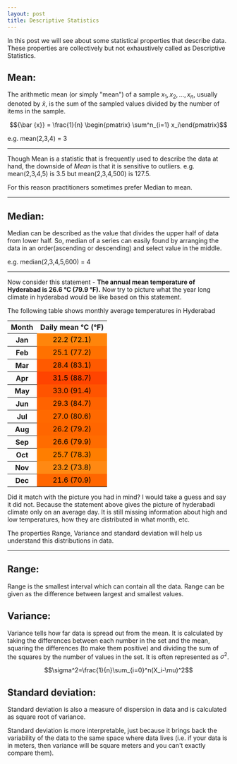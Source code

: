 ```yaml
---
layout: post
title: Descriptive Statistics
---
```


In this post we will see about some statistical properties that describe data. These properties are collectively but not exhaustively called as Descriptive Statistics.

## Mean:
The arithmetic mean (or simply "mean") of a sample ${\displaystyle x_{1},x_{2},\ldots ,x_{n}}$, usually denoted by ${\displaystyle {\bar {x}}}$, is the sum of the sampled values divided by the number of items in the sample.

$${\bar {x}} = \frac{1}{n} \begin{pmatrix} \sum^n_{i=1} x_i\end{pmatrix}$$

e.g. mean(2,3,4) = 3

---

Though Mean is a statistic that is frequently used to describe the data at hand, the downside of *Mean* is that it is sensitive to outliers. e.g. mean(2,3,4,5) is 3.5 but mean(2,3,4,500) is 127.5.

For this reason practitioners sometimes prefer Median to mean.

---
## Median:
Median can be described as the value that divides the upper half of data from lower half. So, median of a series can easily found by arranging the data in an order(ascending or descending) and select value in the middle.

e.g. median(2,3,4,5,600) = 4

----

Now consider this statement - **The annual mean temperature of Hyderabad is 26.6 °C (79.9 °F).** Now try to picture what the year long climate in hyderabad would be like based on this statement.

The following table shows monthly average temperatures in Hyderabad

<table style="margin: 0px auto;">
<tbody>
<tr>
<th scope="row">Month</th>
<th style="height: 16px; text-align: center;" scope="row">Daily mean &deg;C (&deg;F)</th>
</tr>
<tr style="text-align: center;">
<th scope="col">Jan</th>
<td style="background: #FF850B; color: #000000;">22.2  (72.1)</td>
</tr>
<tr style="text-align: center;">
<th scope="col">Feb</th>
<td style="background: #FF7100; color: #000000;">25.1  (77.2)</td>
</tr>
<tr style="text-align: center;">
<th scope="col">Mar</th>
<td style="background: #FF5A00; color: #000000;">28.4  (83.1)</td>
</tr>
<tr style="text-align: center;">
<th scope="col">Apr</th>
<td style="background: #FF4400; color: #000000;">31.5  (88.7)</td>
</tr>
<tr style="text-align: center;">
<th scope="col">May</th>
<td style="background: #FF5400; color: #000000;">33.0 (91.4)</td>
</tr>
<tr style="text-align: center;">
<th scope="col">Jun</th>
<td style="background: #FF6300; color: #000000;">29.3 (84.7)</td>
</tr>
<tr style="text-align: center;">
<th scope="col">Jul</th>
<td style="background: #FF6900; color: #000000;">27.0 (80.6)</td>
</tr>
<tr style="text-align: center;">
<th scope="col">Aug</th>
<td style="background: #FF6600; color: #000000;">26.2 (79.2)</td>
</tr>
<tr style="text-align: center;">
<th scope="col">Sep</th>
<td style="background: #FF6C00; color: #000000;">26.6 (79.9)</td>
</tr>
<tr style="text-align: center;">
<th scope="col">Oct</th>
<td style="background: #FF7E00; color: #000000;">25.7 (78.3)</td>
</tr>
<tr style="text-align: center;">
<th scope="col">Nov</th>
<td style="background: #FF8913; color: #000000;">23.2 (73.8) </td>
</tr>
<tr style="text-align: center;">
<th scope="col">Dec</th>
<td style="background: #FF6600; color: #000000; border-left-width: medium;">21.6  (70.9)</td>
</tr>
</tbody>
</table>


Did it match with the picture you had in mind? I would take a guess and say it did not. Because the statement above gives the picture of hyderabadi climate only on an average day. It is still missing information about high and low temperatures, how they are distributed in what month, etc.

The properties Range, Variance and standard deviation will help us understand this distributions in data.

----

## Range:
 Range is the smallest interval which can contain all the data. Range can be given as the difference between largest and smallest values.


## Variance:
Variance tells how far data is spread out from the mean. It is calculated by taking the differences between each number in the set and the mean, squaring the differences (to make them positive) and dividing the sum of the squares by the number of values in the set. It is often represented as $\sigma^2$.

$$\sigma^2=\frac{1}{n}\sum_{i=0}^n(X_i-\mu)^2$$

## Standard deviation:

Standard deviation is also a measure of dispersion in data and is calculated as square root of variance.

<!-- We can see in the equation of variance that we are squaring the difference making the units squared of the base data units. This might distort the information. -->

Standard deviation is more interpretable, just because it brings back the variability of the data to the same space where data lives (i.e. if your data is in meters, then variance will be square meters and you can't exactly compare them).
